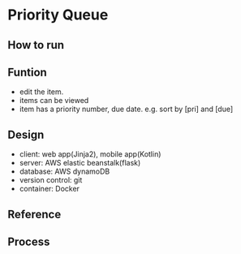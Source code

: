 # Priority Queue

## How to run

## Funtion
- edit the item.
- items can be viewed
- item has a priority number, due date. e.g. sort by [pri] and [due]

## Design
- client: web app(Jinja2), mobile app(Kotlin)
- server: AWS elastic beanstalk(flask)
- database: AWS dynamoDB
- version control: git
- container: Docker

## Reference

## Process

